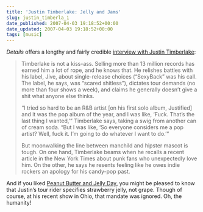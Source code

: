 ```yaml
---
title: 'Justin Timberlake: Jelly and Jams'
slug: justin_timberla_1
date_published: 2007-04-03 19:18:52+00:00
date_updated: 2007-04-03 19:18:52+00:00
tags: [music]
---
```

*Details* offers a lengthy and fairly credible [interview with Justin Timberlake](http://men.style.com/details/features/landing?id=content_5474):

> Timberlake is not a kiss-ass. Selling more than 13 million records has earned him a lot of rope, and he knows that. He relishes battles with his label, Jive, about single-release choices (“SexyBack” was his call. The label, he says, was “scared shitless”), dictates tour demands (no more than four shows a week), and claims he generally doesn’t give a shit what anyone else thinks.
> 
> “I tried so hard to be an R&B artist [on his first solo album, Justified] and it was the pop album of the year, and I was like, ‘Fuck. That’s the last thing I wanted,’” Timberlake says, taking a swig from another can of cream soda. “But I was like, ‘So everyone considers me a pop artist? Well, fuck it. I’m going to do whatever I want to do.’”
> 
> But moonwalking the line between manchild and hipster mascot is tough. On one hand, Timberlake beams when he recalls a recent article in the New York Times about punk fans who unexpectedly love him. On the other, he says he resents feeling like he owes indie rockers an apology for his candy-pop past.

And if you liked [Peanut Butter and Jelly Day](/2007/04/02/the_importance_), you might be pleased to know that Justin’s tour rider specifies strawberry jelly, not grape. Though of course, at his recent show in Ohio, that mandate was ignored. Oh, the humanity!
